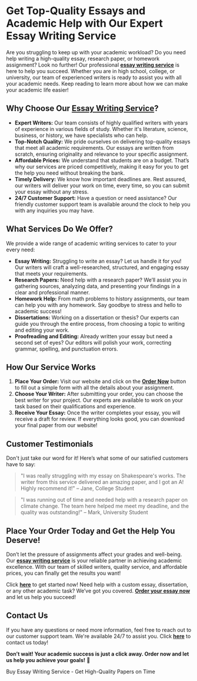 <h1>Get Top-Quality Essays and Academic Help with Our Expert Essay Writing Service</h1>

<p>Are you struggling to keep up with your academic workload? Do you need help writing a high-quality essay, research paper, or homework assignment? Look no further! Our professional <a href="https://tinyurl.com/topessay?keyword=buy+essay+writing+service"><strong>essay writing service</strong></a> is here to help you succeed. Whether you are in high school, college, or university, our team of experienced writers is ready to assist you with all your academic needs. Keep reading to learn more about how we can make your academic life easier!</p>

<h2>Why Choose Our <a href="https://tinyurl.com/topessay?keyword=buy+essay+writing+service"><strong>Essay Writing Service</strong></a>?</h2>
<ul>
    <li><strong>Expert Writers:</strong> Our team consists of highly qualified writers with years of experience in various fields of study. Whether it's literature, science, business, or history, we have specialists who can help.</li>
    <li><strong>Top-Notch Quality:</strong> We pride ourselves on delivering top-quality essays that meet all academic requirements. Our essays are written from scratch, ensuring originality and relevance to your specific assignment.</li>
    <li><strong>Affordable Prices:</strong> We understand that students are on a budget. That’s why our services are priced competitively, making it easy for you to get the help you need without breaking the bank.</li>
    <li><strong>Timely Delivery:</strong> We know how important deadlines are. Rest assured, our writers will deliver your work on time, every time, so you can submit your essay without any stress.</li>
    <li><strong>24/7 Customer Support:</strong> Have a question or need assistance? Our friendly customer support team is available around the clock to help you with any inquiries you may have.</li>
</ul>

<h2>What Services Do We Offer?</h2>
<p>We provide a wide range of academic writing services to cater to your every need:</p>
<ul>
    <li><strong>Essay Writing:</strong> Struggling to write an essay? Let us handle it for you! Our writers will craft a well-researched, structured, and engaging essay that meets your requirements.</li>
    <li><strong>Research Papers:</strong> Need help with a research paper? We’ll assist you in gathering sources, analyzing data, and presenting your findings in a clear and professional manner.</li>
    <li><strong>Homework Help:</strong> From math problems to history assignments, our team can help you with any homework. Say goodbye to stress and hello to academic success!</li>
    <li><strong>Dissertations:</strong> Working on a dissertation or thesis? Our experts can guide you through the entire process, from choosing a topic to writing and editing your work.</li>
    <li><strong>Proofreading and Editing:</strong> Already written your essay but need a second set of eyes? Our editors will polish your work, correcting grammar, spelling, and punctuation errors.</li>
</ul>

<h2>How Our Service Works</h2>
<ol>
    <li><strong>Place Your Order:</strong> Visit our website and click on the <a href="https://tinyurl.com/topessay?keyword=buy+essay+writing+service"><strong>Order Now</strong></a> button to fill out a simple form with all the details about your assignment.</li>
    <li><strong>Choose Your Writer:</strong> After submitting your order, you can choose the best writer for your project. Our experts are available to work on your task based on their qualifications and experience.</li>
    <li><strong>Receive Your Essay:</strong> Once the writer completes your essay, you will receive a draft for review. If everything looks good, you can download your final paper from our website!</li>
</ol>

<h2>Customer Testimonials</h2>
<p>Don't just take our word for it! Here’s what some of our satisfied customers have to say:</p>
<blockquote>
    <p>"I was really struggling with my essay on Shakespeare's works. The writer from this service delivered an amazing paper, and I got an A! Highly recommend it!" – Jane, College Student</p>
</blockquote>
<blockquote>
    <p>"I was running out of time and needed help with a research paper on climate change. The team here helped me meet my deadline, and the quality was outstanding!" – Mark, University Student</p>
</blockquote>

<h2>Place Your Order Today and Get the Help You Deserve!</h2>
<p>Don’t let the pressure of assignments affect your grades and well-being. Our <a href="https://tinyurl.com/topessay?keyword=buy+essay+writing+service"><strong>essay writing service</strong></a> is your reliable partner in achieving academic excellence. With our team of skilled writers, quality service, and affordable prices, you can finally get the results you want!</p>

<p>Click <a href="https://tinyurl.com/topessay?keyword=buy+essay+writing+service"><strong>here</strong></a> to get started now! Need help with a custom essay, dissertation, or any other academic task? We’ve got you covered. <a href="https://tinyurl.com/topessay?keyword=buy+essay+writing+service"><strong>Order your essay now</strong></a> and let us help you succeed!</p>

<h2>Contact Us</h2>
<p>If you have any questions or need more information, feel free to reach out to our customer support team. We're available 24/7 to assist you. Click <a href="https://tinyurl.com/topessay?keyword=buy+essay+writing+service"><strong>here</strong></a> to contact us today!</p>

<p><strong>Don’t wait! Your academic success is just a click away. Order now and let us help you achieve your goals!</strong> 🚀</p>
Buy Essay Writing Service - Get High-Quality Papers on Time
